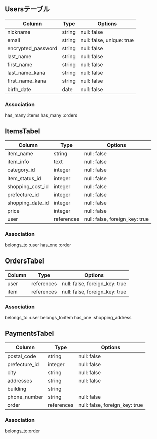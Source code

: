 ## Usersテーブル

|Column            |Type  |Options                  |
|------------------|------|-------------------------|
|nickname          |string|null: false              |
|email             |string|null: false, unique: true|
|encrypted_password|string|null: false              |
|last_name         |string|null: false              |
|first_name        |string|null: false              |
|last_name_kana    |string|null: false              |
|first_name_kana   |string|null: false              |
|birth_date        |date  |null: false              |

### Association
has_many :items
has_many :orders


## ItemsTabel

|Column                     |Type      |Options                       |
|---------------------------|----------|------------------------------|
|item_name                  |string    |null: false                   |
|item_info                  |text      |null: false                   |
|category_id                |integer   |null: false                   |
|item_status_id             |integer   |null: false                   |
|shopping_cost_id           |integer   |null: false                   |
|prefecture_id              |integer   |null: false                   |
|shopping_date_id           |integer   |null: false                   |
|price                      |integer   |null: false                   |
|user                       |references|null: false, foreign_key: true|

### Association
belongs_to :user
has_one :order


## OrdersTabel

|Column|Type      |Options                       |
|------|----------|------------------------------|
|user  |references|null: false, foreign_key: true|
|item  |references|null: false, foreign_key: true|

### Association
belongs_to :user
belongs_to:item
has_one :shopping_address


## PaymentsTabel

|Column            |Type      |Options                       |
|------------------|----------|------------------------------|
|postal_code       |string    |null: false                   |
|prefecture_id     |integer   |null: false                   |
|city              |string    |null: false                   |
|addresses         |string    |null: false                   |
|building          |string    |                              |
|phone_number      |string    |null: false                   |
|order             |references|null: false, foreign_key: true|

### Association
belongs_to:order